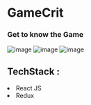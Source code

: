 # GameCrit
### Get to know the Game
![image](https://user-images.githubusercontent.com/78805153/193038558-4a996407-d7d4-43e5-85f3-14e1df47805c.png)
![image](https://user-images.githubusercontent.com/78805153/193038600-bc7d8fdc-bc6f-4023-b369-190e2e7a2427.png)
![image](https://user-images.githubusercontent.com/78805153/193038671-5bf8f9e3-301c-481d-a0e9-357c57e93704.png)


## TechStack : 

<li> React JS </li>

<li> Redux </li>




